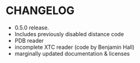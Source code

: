 # CHANGELOG #

  * 0.5.0 release.
  * Includes previously disabled distance code
  * PDB reader
  * incomplete XTC reader (code by Benjamin Hall)
  * marginally updated documentation &  licenses
